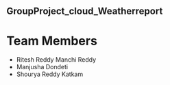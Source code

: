 ## GroupProject_cloud_Weatherreport

# Team Members
+ Ritesh Reddy Manchi Reddy
+ Manjusha Dondeti
+ Shourya Reddy Katkam

